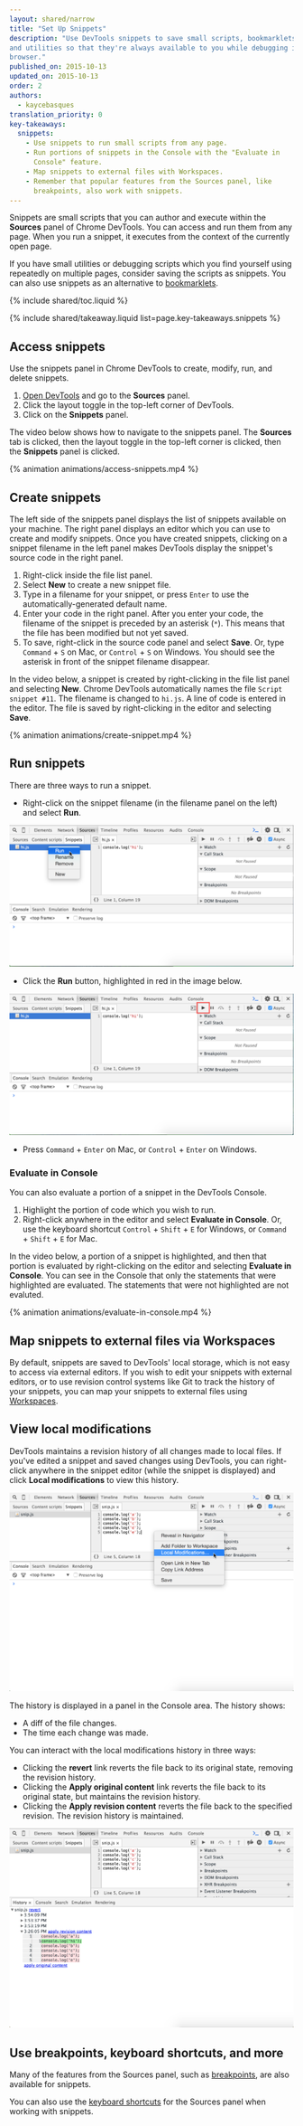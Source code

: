 ```yaml
---
layout: shared/narrow
title: "Set Up Snippets"
description: "Use DevTools snippets to save small scripts, bookmarklets, 
and utilities so that they're always available to you while debugging in the
browser."
published_on: 2015-10-13
updated_on: 2015-10-13
order: 2
authors:
  - kaycebasques
translation_priority: 0
key-takeaways:
  snippets:
    - Use snippets to run small scripts from any page.
    - Run portions of snippets in the Console with the "Evaluate in
      Console" feature.
    - Map snippets to external files with Workspaces.
    - Remember that popular features from the Sources panel, like
      breakpoints, also work with snippets.
---
```



Snippets are small scripts that you can author and execute within the 
**Sources** panel of Chrome DevTools. You can access and run them from 
any page. When you run a snippet, it executes from the
context of the currently open page. 

If you have small utilities or debugging scripts which you find yourself 
using repeatedly on multiple pages, consider saving the scripts as snippets. 
You can also use snippets as an alternative to 
[bookmarklets](https://en.wikipedia.org/wiki/Bookmarklet).

{% include shared/toc.liquid %}

{% include shared/takeaway.liquid list=page.key-takeaways.snippets %}

## Access snippets

Use the snippets panel in Chrome DevTools to create, modify, run, 
and delete snippets.

1. [Open DevTools](setup-devtools#access-devtools) and go to the 
   **Sources** panel.
1. Click the layout toggle in the top-left corner of DevTools.
1. Click on the **Snippets** panel.

The video below shows how to navigate to the snippets panel. The **Sources**
tab is clicked, then the layout toggle in the top-left corner is clicked, 
then the **Snippets** panel is clicked.

{% animation animations/access-snippets.mp4 %}

## Create snippets

The left side of the snippets panel displays the list of snippets available
on your machine. The right panel displays an editor which you can use to
create and modify snippets. Once you have created snippets, clicking on
a snippet filename in the left panel makes DevTools display the 
snippet's source code in the right panel.

1. Right-click inside the file list panel.
1. Select **New** to create a new snippet file.
1. Type in a filename for your snippet, or press `Enter` to use the
   automatically-generated default name.
1. Enter your code in the right panel. After you enter your code, the 
   filename of the snippet is preceded by an asterisk (`*`). This means
   that the file has been modified but not yet saved.
1. To save, right-click in the source code panel and select **Save**. Or,
   type `Command` + `S` on Mac, or `Control` + `S` on Windows. You should
   see the asterisk in front of the snippet filename disappear.

In the video below, a snippet is created by right-clicking in the
file list panel and selecting **New**. Chrome DevTools automatically names
the file `Script snippet #11`. The filename is changed to `hi.js`. A 
line of code is entered in the editor. The file is saved by right-clicking
in the editor and selecting **Save**.

{% animation animations/create-snippet.mp4 %}

## Run snippets

There are three ways to run a snippet. 

* Right-click on the snippet filename (in the filename panel on the left) 
  and select **Run**.

![run snippet by right-clicking on filename](images/run-snippet-1.png)

* Click the **Run** button, highlighted in red in the image below.

![run snippet by clicking "run" button](images/run-snippet-2.png)

* Press `Command` + `Enter` on Mac, or `Control` + `Enter` on Windows. 

### Evaluate in Console

You can also evaluate a portion of a snippet in the DevTools Console. 

1. Highlight the portion of code which you wish to run.
1. Right-click anywhere in the editor and select **Evaluate in Console**.
   Or, use the keyboard shortcut `Control` + `Shift` + `E` for Windows, or
   `Command` + `Shift` + `E` for Mac.

In the video below, a portion of a snippet is highlighted, and then that
portion is evaluated by right-clicking on the editor and selecting 
**Evaluate in Console**. You can see in the Console that only the statements 
that were highlighted are evaluated. The statements that were not highlighted 
are not evaluted.

{% animation animations/evaluate-in-console.mp4 %}

## Map snippets to external files via Workspaces

By default, snippets are saved to DevTools' local storage, which is not
easy to access via external editors. If you wish to edit your snippets
with external editors, or to use revision control systems like Git
to track the history of your snippets, you can map your snippets to
external files using [Workspaces](setup-workflow).

## View local modifications

DevTools maintains a revision history of all changes made to local 
files. If you've edited a snippet and saved changes using DevTools, 
you can right-click anywhere in the snippet editor (while the snippet is
displayed) and click **Local modifications** to view this history. 

![accessing local modification history](images/local-modifications.png)

The history is displayed in a panel in the Console area. The history shows:

* A diff of the file changes.
* The time each change was made.

You can interact with the local modifications history in three ways:

* Clicking the **revert** link reverts the file back to its original state,
  removing the revision history.
* Clicking the **Apply original content** link reverts the file back to its
  original state, but maintains the revision history.
* Clicking the **Apply revision content** reverts the file back to the
  specified revision. The revision history is maintained.

![viewing local modification history](images/local-modifications-history.png)

## Use breakpoints, keyboard shortcuts, and more

Many of the features from the Sources panel, such as 
[breakpoints](/web/tools/javascript/breakpoints/index), are also available for 
snippets.

You can also use the 
[keyboard shortcuts](/web/tools/iterate/inspect-styles/shortcuts) for the 
Sources panel when working with snippets.

